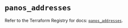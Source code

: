 # `panos_addresses`

Refer to the Terraform Registry for docs: [`panos_addresses`](https://registry.terraform.io/providers/paloaltonetworks/panos/2.0.5/docs/resources/addresses).
